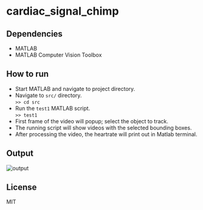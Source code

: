 # cardiac_signal_chimp


## Dependencies

* MATLAB
* MATLAB Computer Vision Toolbox

## How to run

* Start MATLAB and navigate to project directory.
* Navigate to `src/` directory.   
   `>> cd src`
* Run the `test1` MATLAB script.   
   `>> test1`
* First frame of the video will popup; select the object to track.
* The running script will show videos with the selected bounding boxes.
* After processing the video, the heartrate will print out in Matlab terminal.

## Output

![output](https://user-images.githubusercontent.com/47135040/136742551-daf68be5-6ed4-4856-bb2a-5e586f767359.gif)



## License

MIT
